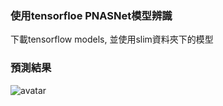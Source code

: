 ### 使用tensorfloe PNASNet模型辨識

下載tensorflow models, 並使用slim資料夾下的模型

### 預測結果
![avatar]('/Figure_1.png')
